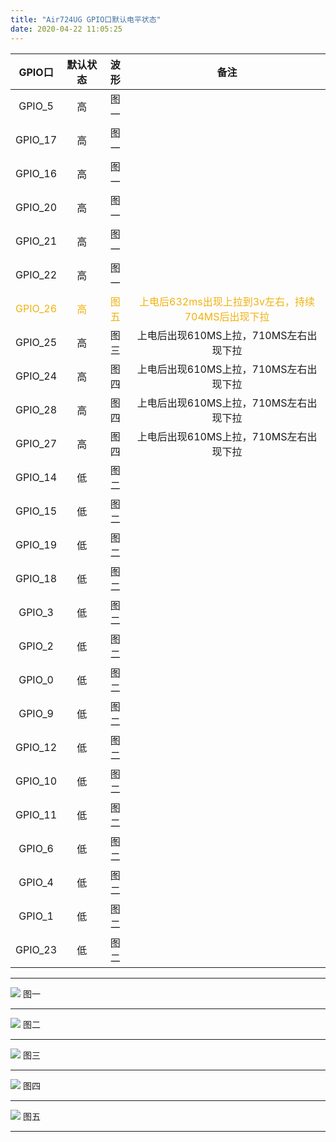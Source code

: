```yaml
---
title: "Air724UG GPIO口默认电平状态"
date: 2020-04-22 11:05:25
---
```


| GPIO口  |默认状态   | 波形  | 备注  |
| :------------: | :------------: | :------------: | :------------: |
| GPIO_5   |高   | 图一  |   |
| GPIO_17  |  高 |图一   |   |
|  GPIO_16 |   高| 图一  |   |
| GPIO_20  |  高 | 图一  |   |
| GPIO_21  | 高  | 图一  |   |
|  GPIO_22 | 高  |  图一 |   |
|<font color="f1b10d">GPIO_26</font>    |<font color="f1b10d">高</font>  |<font color="f1b10d">图五</font>  |<font color="f1b10d">上电后632ms出现上拉到3v左右，持续704MS后出现下拉 </font> |
| GPIO_25  | 高   |图三   | 上电后出现610MS上拉，710MS左右出现下拉  |
|  GPIO_24 | 高   |图四   | 上电后出现610MS上拉，710MS左右出现下拉  |
| GPIO_28  | 高   | 图四   | 上电后出现610MS上拉，710MS左右出现下拉  |
| GPIO_27  | 高   | 图四   | 上电后出现610MS上拉，710MS左右出现下拉  |
| GPIO_14     |低   | 图二  |   |
|GPIO_15  | 低  | 图二  |   |
| GPIO_19 | 低   |图二   |   |
| GPIO_18  | 低  | 图二  |   |
|GPIO_3   |  低 |  图二 |   |
| GPIO_2 | 低   | 图二  |   |
| GPIO_0  | 低  | 图二  |   |
|GPIO_9   |  低 |  图二 |   |
|GPIO_12   |低   | 图二  |   |
| GPIO_10  |  低 |  图二 |   |
| GPIO_11 | 低   |  图二 |   |
| GPIO_6  |低   | 图二  |   |
|  GPIO_4 | 低  |  图二 |   |
|  GPIO_1 |  低 |  图二 |   |
| GPIO_23 | 低 |  图二|  |

------------


![](http://doc.openluat.com/api/static/editormd/php/../uploads/5_98617.png)
图一

------------

![](http://doc.openluat.com/api/static/editormd/php/../uploads/5_68805.png)
图二

------------


![](http://doc.openluat.com/api/static/editormd/php/../uploads/5_87885.png)
图三

------------


![](http://doc.openluat.com/api/static/editormd/php/../uploads/5_12512.png)
图四

------------


![](http://doc.openluat.com/api/static/editormd/php/../uploads/5_25598.png)
图五

------------

